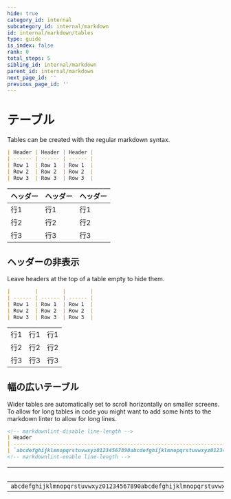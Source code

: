 ```yaml
---
hide: true
category_id: internal
subcategory_id: internal/markdown
id: internal/markdown/tables
type: guide
is_index: false
rank: 0
total_steps: 5
sibling_id: internal/markdown
parent_id: internal/markdown
next_page_id: ''
previous_page_id: ''
---
```

<!-- does not need translation -->

# テーブル

Tables can be created with the regular markdown syntax.

```md
| Header | Header | Header |
| ------ | ------ | ------ |
| Row 1  | Row 1  | Row 1  |
| Row 2  | Row 2  | Row 2  |
| Row 3  | Row 3  | Row 3  |
```

<H>

| ヘッダー | ヘッダー | ヘッダー |
| ---- | ---- | ---- |
| 行1   | 行1   | 行1   |
| 行2   | 行2   | 行2   |
| 行3   | 行3   | 行3   |

</H>

## ヘッダーの非表示

Leave headers at the top of a table empty to hide them.

```md
|        |        |        |
| ------ | ------ | ------ |
| Row 1  | Row 1  | Row 1  |
| Row 2  | Row 2  | Row 2  |
| Row 3  | Row 3  | Row 3  |
```

<H>

|     |     |     |
| --- | --- | --- |
| 行1  | 行1  | 行1  |
| 行2  | 行2  | 行2  |
| 行3  | 行3  | 行3  |

</H>

## 幅の広いテーブル

Wider tables are automatically set to scroll horizontally on smaller screens. To
allow for long tables in code you might want to add some hints to the markdown
linter to allow for long lines.

```md
<!-- markdownlint-disable line-length -->
| Header                                                                                                                                                 |
| ------------------------------------------------------------------------------------------------------------------------------------------------------ |
| `abcdefghijklmnopqrstuvwxyz01234567890abcdefghijklmnopqrstuvwxyz01234567890abcdefghijklmnopqrstuvwxyz01234567890abcdefghijklmnopqrstuvwxyz01234567890` |
<!-- markdownlint-enable line-length -->
```

<H>

<!-- markdownlint-disable line-length -->

| ヘッダー                                                                                                                                                   |
| ------------------------------------------------------------------------------------------------------------------------------------------------------ |
| `abcdefghijklmnopqrstuvwxyz01234567890abcdefghijklmnopqrstuvwxyz01234567890abcdefghijklmnopqrstuvwxyz01234567890abcdefghijklmnopqrstuvwxyz01234567890` |

<!-- markdownlint-enable line-length -->

</H>
